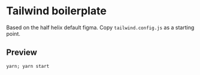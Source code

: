 # Tailwind boilerplate

Based on the half helix default figma. Copy `tailwind.config.js` as a starting point.

## Preview

`yarn; yarn start`